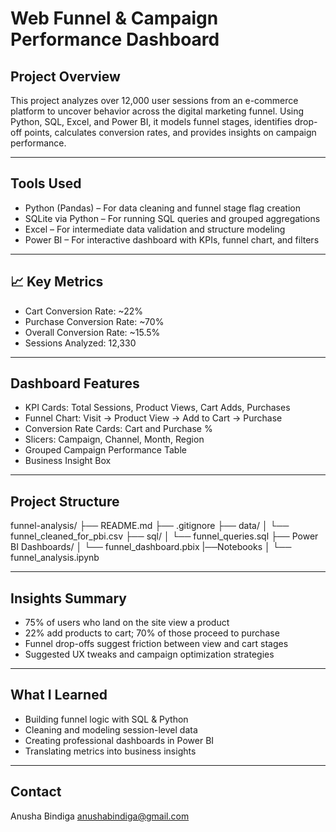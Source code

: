 
# Web Funnel & Campaign Performance Dashboard

## Project Overview

This project analyzes over 12,000 user sessions from an e-commerce platform to uncover behavior across the digital marketing funnel. Using Python, SQL, Excel, and Power BI, it models funnel stages, identifies drop-off points, calculates conversion rates, and provides insights on campaign performance.

---

## Tools Used

- Python (Pandas) – For data cleaning and funnel stage flag creation  
- SQLite via Python – For running SQL queries and grouped aggregations  
- Excel – For intermediate data validation and structure modeling  
- Power BI – For interactive dashboard with KPIs, funnel chart, and filters  

---

## 📈 Key Metrics

- Cart Conversion Rate: ~22%  
- Purchase Conversion Rate: ~70%  
- Overall Conversion Rate: ~15.5%  
- Sessions Analyzed: 12,330  

---

##  Dashboard Features

- KPI Cards: Total Sessions, Product Views, Cart Adds, Purchases  
- Funnel Chart: Visit → Product View → Add to Cart → Purchase  
- Conversion Rate Cards: Cart and Purchase %  
- Slicers: Campaign, Channel, Month, Region  
- Grouped Campaign Performance Table  
- Business Insight Box  

---

## Project Structure
funnel-analysis/
├── README.md
├── .gitignore
├── data/
│ └── funnel_cleaned_for_pbi.csv
├── sql/
│ └── funnel_queries.sql
├── Power BI Dashboards/
│ └── funnel_dashboard.pbix
|──Notebooks
│ └── funnel_analysis.ipynb


---

## Insights Summary

- 75% of users who land on the site view a product  
- 22% add products to cart; 70% of those proceed to purchase  
- Funnel drop-offs suggest friction between view and cart stages  
- Suggested UX tweaks and campaign optimization strategies  

---

## What I Learned

- Building funnel logic with SQL & Python  
- Cleaning and modeling session-level data  
- Creating professional dashboards in Power BI  
- Translating metrics into business insights  

---

## Contact

Anusha Bindiga
anushabindiga@gmail.com
